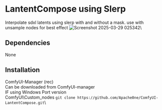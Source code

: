 # LantentCompose using Slerp
Interpolate sdxl latents using slerp with and without a mask. use with unsample nodes for best effect
![Screenshot 2025-03-29 025342](https://github.com/user-attachments/assets/63702e96-14a9-4c3a-8ca5-8b7e501d5641)\
## Dependencies
None
## Installation
ComfyUI-Manager (rec)\
Can be downloaded from ComfyUI-manager\
IF using Windows Port version\
ComfyUI\Custom_nodes 
```git clone https://github.com/Apache0ne/ComfyUI-LantentCompose.git```\
